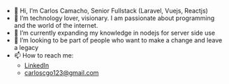 - 👋 Hi, I’m Carlos Camacho, Senior Fullstack (Laravel, Vuejs, Reactjs)
- 👀 I’m technology lover, visionary. I am passionate about programming and the world of the internet.
- 🌱 I’m currently expanding my knowledge in nodejs for server side use
- 💞️ I’m looking to be part of people who want to make a change and leave a legacy
- 📫 How to reach me:
  - [LinkedIn](https://www.linkedin.com/in/carlos-camacho-29755043/)
  - [carloscgo123@gmail.com](mailto:carloscgo123@gmail.com)

<!---
carloscgo/carloscgo is a ✨ special ✨ repository because its `README.md` (this file) appears on your GitHub profile.
You can click the Preview link to take a look at your changes.
--->
